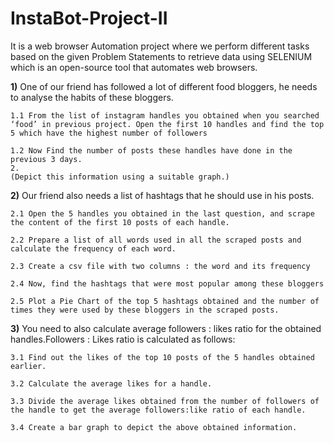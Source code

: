 # InstaBot-Project-II
It is a web browser Automation project where we perform different tasks based on the given Problem Statements to retrieve data using SELENIUM which is an open-source tool that automates web browsers.

**1)** One of our friend has followed a lot of different food bloggers, he needs to analyse the habits of these bloggers.

    1.1 From the list of instagram handles you obtained when you searched ‘food’ in previous project. Open the first 10 handles and find the top 5 which have the highest number of followers
    
    1.2 Now Find the number of posts these handles have done in the previous 3 days.
    2.
    (Depict this information using a suitable graph.)


**2)** Our friend also needs a list of hashtags that he should use in his posts.
    
    2.1 Open the 5 handles you obtained in the last question, and scrape the content of the first 10 posts of each handle.
    
    2.2 Prepare a list of all words used in all the scraped posts and calculate the frequency of each word.
    
    2.3 Create a csv file with two columns : the word and its frequency
    
    2.4 Now, find the hashtags that were most popular among these bloggers
    
    2.5 Plot a Pie Chart of the top 5 hashtags obtained and the number of times they were used by these bloggers in the scraped posts.


**3)** You need to also calculate average followers : likes ratio for the obtained handles.Followers : Likes ratio is calculated as follows:
    
    3.1 Find out the likes of the top 10 posts of the 5 handles obtained earlier.
    
    3.2 Calculate the average likes for a handle.
    
    3.3 Divide the average likes obtained from the number of followers of the handle to get the average followers:like ratio of each handle.
    
    3.4 Create a bar graph to depict the above obtained information.
